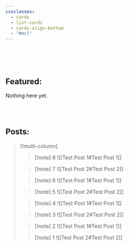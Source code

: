 ```yaml
---
cssclasses:
  - cards
  - list-cards
  - cards-align-bottom
  - "#mcl"
---
```

<br>
<br><br>

## Featured:
Nothing here yet.

<br>

<br>

## Posts:



> [!multi-column]
>
>> [!note] 8
>> ![[Test Post 1#Test Post 1]]
>
>> [!note] 7
>> ![[Test Post 2#Test Post 2]]
>
>> [!note] 6
>> ![[Test Post 1#Test Post 1]]
>
>> [!note] 5
>> ![[Test Post 2#Test Post 2]]
>
>> [!note] 4
>> ![[Test Post 1#Test Post 1]]
>
>> [!note] 3
>> ![[Test Post 2#Test Post 2]]
>
>> [!note] 2
>> ![[Test Post 1#Test Post 1]]
>
>> [!note] 1
>> ![[Test Post 2#Test Post 2]]
>



